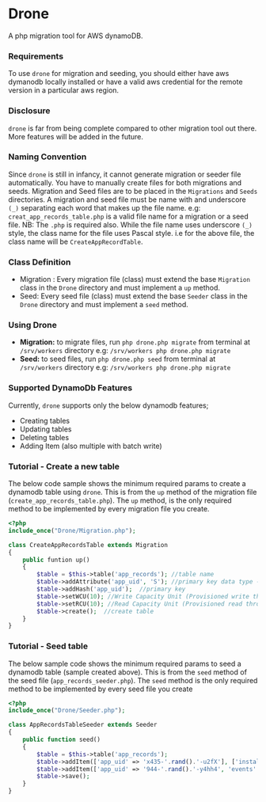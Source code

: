 # **Drone**

A php migration tool for AWS dynamoDB.

### **Requirements**
To use ```drone``` for migration and seeding, you should either have aws dymanodb locally installed or have a valid aws credential for the remote version in a particular aws region.

### **Disclosure**
```drone``` is far from being complete compared to other migration tool out there. More features will be added in the future.

### **Naming Convention**
Since ```drone``` is still in infancy, it cannot generate migration or seeder file automatically. You have to manually create files for both migrations and seeds. Migration and Seed files are to be placed in the ```Migrations``` and ```Seeds``` directories. 
A migration and seed file must be name with and underscore ```(_)``` separating each word that makes up the file name. e.g:
```creat_app_records_table.php``` is a valid file name for a migration or a seed file. NB: The ```.php``` is required also.
While the file name uses underscore ```(_)``` style, the class name for the file uses Pascal style. i.e for the above file, the class name will be ```CreateAppRecordTable```. 

### **Class Definition**
- Migration : Every migration file (class) must extend the base ```Migration``` class in the ```Drone``` directory and must implement a ```up``` method.
- Seed: Every seed file (class) must extend the base ```Seeder``` class in the ```Drone``` directory and must implement a ```seed``` method.

### **Using Drone**
- **Migration:** to migrate files, run ```php drone.php migrate``` from terminal at ```/srv/workers``` directory
    e.g: ```/srv/workers php drone.php migrate```
- **Seed:** to seed files, run ```php drone.php seed``` from terminal at ```/srv/workers``` directory
    e.g: ```/srv/workers php drone.php migrate```

### **Supported DynamoDb Features**
Currently, ```drone``` supports only the below dynamodb features;
- Creating tables 
- Updating tables
- Deleting tables
- Adding Item (also multiple with batch write)

### **Tutorial - Create a new table**
The below code sample shows the minimum required params to create a dynamodb table using ```drone```. This is from the ```up``` method of the migration file (```create_app_records_table.php```).
The ```up``` method, is the only required method to be implemented by every migration file you create.
```php
<?php
include_once("Drone/Migration.php");

class CreateAppRecordsTable extends Migration 
{
    public funtion up()
    {
        $table = $this->table('app_records'); //table name
        $table->addAttribute('app_uid', 'S'); //primary key data type - String(S) 
        $table->addHash('app_uid');  //primary key 
        $table->setWCU(10); //Write Capacity Unit (Provisioned write throughPut) 
        $table->setRCU(10); //Read Capacity Unit (Provisioned read throughPut)
        $table->create();  //create table
    }
}
```

### **Tutorial - Seed table**
The below sample code shows the minimum required params to seed a dynamodb table (sample created above). This is from the ```seed``` method of the seed file (```app_records_seeder.php```).
The ```seed``` method is the only required method to be implemented by every seed file you create

```php
<?php
include_once("Drone/Seeder.php");

class AppRecordsTableSeeder extends Seeder 
{
    public function seed()
    {
        $table = $this->table('app_records');
        $table->addItem(['app_uid' => 'x435-'.rand().'-u2fX'], ['install' => ['time' => time(), 'reason' => 'amazing app!']]); //add sample record(item) 
        $table->addItem(['app_uid' => '944-'.rand().'-y4hh4', 'events' => ['action' => 'click', 'date' => '2017-04-10']]); //add another
        $table->save();
    }
}

```